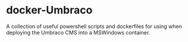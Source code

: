# docker-Umbraco

A collection of useful powershell scripts and dockerfiles for using when deploying the Umbraco CMS into a MSWindows container.